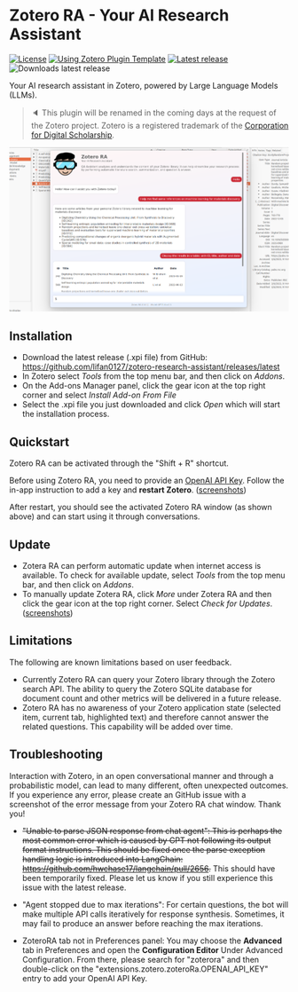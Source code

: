 # Zotero RA - Your AI Research Assistant

[![License](https://img.shields.io/github/license/lifan0127/zotero-research-assistant)](https://github.com/lifan0127/zotero-research-assistant/blob/master/LICENSE)
[![Using Zotero Plugin Template](https://img.shields.io/badge/Using-Zotero%20Plugin%20Template-blue?style=flat-square&logo=github)](https://github.com/windingwind/zotero-plugin-template)
[![Latest release](https://img.shields.io/github/v/release/lifan0127/zotero-research-assistant)](https://github.com/lifan0127/zotero-research-assistant/releases)
![Downloads latest release](https://img.shields.io/github/downloads/lifan0127/zotero-research-assistant/latest/total)

Your AI research assistant in Zotero, powered by Large Language Models (LLMs).

> :speaker: This plugin will be renamed in the coming days at the request of the Zotero project. Zotero is a registered trademark of the [Corporation for Digital Scholarship](http://digitalscholar.org/).

![Zotero RA](assets/images/zotero-ra.png)

## Installation

- Download the latest release (.xpi file) from GitHub: https://github.com/lifan0127/zotero-research-assistant/releases/latest
- In Zotero select <em>Tools</em> from the top menu bar, and then click on <em>Addons</em>.
- On the Add-ons Manager panel, click the gear icon at the top right corner and select <em>Install Add-on From File</em>
- Select the .xpi file you just downloaded and click <em>Open</em> which will start the installation process.

## Quickstart

Zotero RA can be activated through the "Shift + R" shortcut.

Before using Zotero RA, you need to provide an [OpenAI API Key](https://platform.openai.com/account/api-keys). Follow the in-app instruction to add a key and <b>restart Zotero</b>. ([screenshots](docs/configuration.md))

After restart, you should see the activated Zotero RA window (as shown above) and can start using it through conversations.

## Update

- Zotera RA can perform automatic update when internet access is available. To check for available update, select <em>Tools</em> from the top menu bar, and then click on <em>Addons</em>.
- To manually update Zotera RA, click <em>More</em> under Zotera RA and then click the gear icon at the top right corner. Select <em>Check for Updates</em>. ([screenshots](docs/update.md))

## Limitations

The following are known limitations based on user feedback.

- Currently Zotero RA can query your Zotero library through the Zotero search API. The ability to query the Zotero SQLite database for document count and other metrics will be delivered in a future release.
- Zotero RA has no awareness of your Zotero application state (selected item, current tab, highlighted text) and therefore cannot answer the related questions. This capability will be added over time.

## Troubleshooting

  Interaction with Zotero, in an open conversational manner and through a probabilistic model, can lead to many different, often unexpected outcomes. If you experience any error, please create an GitHub issue with a screenshot of the error message from your Zotero RA chat window. Thank you!

- ~~"Unable to parse JSON response from chat agent": This is perhaps the most common error which is caused by GPT not following its output format instructions. This should be fixed once the parse exception handling logic is introduced into LangChain: https://github.com/hwchase17/langchain/pull/2656.~~ This should have been temporarily fixed. Please let us know if you still experience this issue with the latest release.

- "Agent stopped due to max iterations": For certain questions, the bot will make multiple API calls iteratively for response synthesis. Sometimes, it may fail to produce an answer before reaching the max iterations.

- ZoteroRA tab not in Preferences panel: You may choose the __Advanced__ tab in Preferences and open the __Configuration Editor__ Under Advanced Configuration. From there, please search for "zoterora" and then double-click on the "extensions.zotero.zoteroRa.OPENAI_API_KEY" entry to add your OpenAI API Key.
